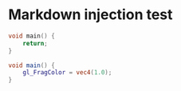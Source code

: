 # Markdown injection test

```c
void main() {
    return;
}
```

```glsl
void main() {
    gl_FragColor = vec4(1.0);
}
```